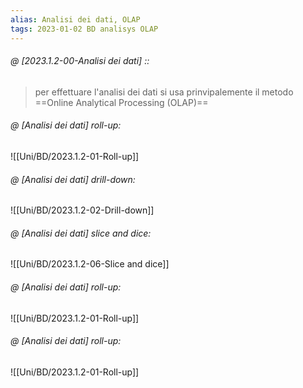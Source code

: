 ```yaml
---
alias: Analisi dei dati, OLAP
tags: 2023-01-02 BD analisys OLAP
---
```


###### @ [2023.1.2-00-Analisi dei dati] ::
> per effettuare l'analisi dei dati si usa prinvipalemente il metodo ==Online Analytical Processing (OLAP)==
<!--ID: 1672771105243-->


###### @ [Analisi dei dati] roll-up:
![[Uni/BD/2023.1.2-01-Roll-up]]

###### @ [Analisi dei dati] drill-down:
![[Uni/BD/2023.1.2-02-Drill-down]]

###### @ [Analisi dei dati] slice and dice:
![[Uni/BD/2023.1.2-06-Slice and dice]]

###### @ [Analisi dei dati] roll-up:
![[Uni/BD/2023.1.2-01-Roll-up]]

###### @ [Analisi dei dati] roll-up:
![[Uni/BD/2023.1.2-01-Roll-up]]

